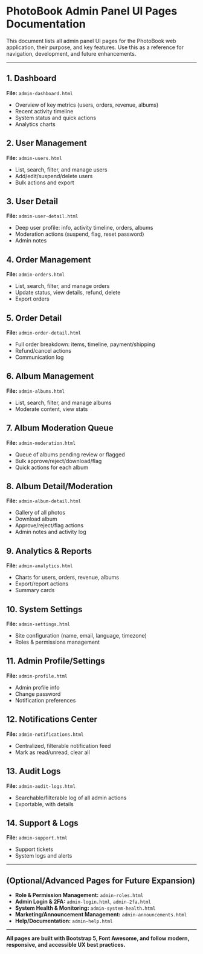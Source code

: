 # PhotoBook Admin Panel UI Pages Documentation

This document lists all admin panel UI pages for the PhotoBook web application, their purpose, and key features. Use this as a reference for navigation, development, and future enhancements.

---

## 1. Dashboard
**File:** `admin-dashboard.html`
- Overview of key metrics (users, orders, revenue, albums)
- Recent activity timeline
- System status and quick actions
- Analytics charts

## 2. User Management
**File:** `admin-users.html`
- List, search, filter, and manage users
- Add/edit/suspend/delete users
- Bulk actions and export

## 3. User Detail
**File:** `admin-user-detail.html`
- Deep user profile: info, activity timeline, orders, albums
- Moderation actions (suspend, flag, reset password)
- Admin notes

## 4. Order Management
**File:** `admin-orders.html`
- List, search, filter, and manage orders
- Update status, view details, refund, delete
- Export orders

## 5. Order Detail
**File:** `admin-order-detail.html`
- Full order breakdown: items, timeline, payment/shipping
- Refund/cancel actions
- Communication log

## 6. Album Management
**File:** `admin-albums.html`
- List, search, filter, and manage albums
- Moderate content, view stats

## 7. Album Moderation Queue
**File:** `admin-moderation.html`
- Queue of albums pending review or flagged
- Bulk approve/reject/download/flag
- Quick actions for each album

## 8. Album Detail/Moderation
**File:** `admin-album-detail.html`
- Gallery of all photos
- Download album
- Approve/reject/flag actions
- Admin notes and activity log

## 9. Analytics & Reports
**File:** `admin-analytics.html`
- Charts for users, orders, revenue, albums
- Export/report actions
- Summary cards

## 10. System Settings
**File:** `admin-settings.html`
- Site configuration (name, email, language, timezone)
- Roles & permissions management

## 11. Admin Profile/Settings
**File:** `admin-profile.html`
- Admin profile info
- Change password
- Notification preferences

## 12. Notifications Center
**File:** `admin-notifications.html`
- Centralized, filterable notification feed
- Mark as read/unread, clear all

## 13. Audit Logs
**File:** `admin-audit-logs.html`
- Searchable/filterable log of all admin actions
- Exportable, with details

## 14. Support & Logs
**File:** `admin-support.html`
- Support tickets
- System logs and alerts

---

## (Optional/Advanced Pages for Future Expansion)
- **Role & Permission Management:** `admin-roles.html`
- **Admin Login & 2FA:** `admin-login.html`, `admin-2fa.html`
- **System Health & Monitoring:** `admin-system-health.html`
- **Marketing/Announcement Management:** `admin-announcements.html`
- **Help/Documentation:** `admin-help.html`

---

**All pages are built with Bootstrap 5, Font Awesome, and follow modern, responsive, and accessible UX best practices.** 